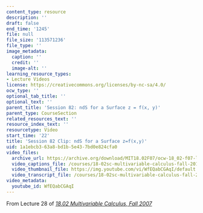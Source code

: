 ```yaml
---
content_type: resource
description: ''
draft: false
end_time: '1245'
file: null
file_size: '113571236'
file_type: ''
image_metadata:
  caption: ''
  credit: ''
  image-alt: ''
learning_resource_types:
- Lecture Videos
license: https://creativecommons.org/licenses/by-nc-sa/4.0/
ocw_type: ''
optional_tab_title: ''
optional_text: ''
parent_title: 'Session 82: ndS for a Surface z = f(x, y)'
parent_type: CourseSection
related_resources_text: ''
resource_index_text: ''
resourcetype: Video
start_time: '22'
title: 'Session 82 Clip: ndS for a Surface z=f(x,y)'
uid: 1a1ebcb3-63a8-bd1b-5e43-7bd0e824cfa0
video_files:
  archive_url: https://archive.org/download/MIT18.02F07/ocw-18_02-f07-lec28_300k.mp4
  video_captions_file: /courses/18-02sc-multivariable-calculus-fall-2010/WfEQabCGAqI_captions.vtt
  video_thumbnail_file: https://img.youtube.com/vi/WfEQabCGAqI/default.jpg
  video_transcript_file: /courses/18-02sc-multivariable-calculus-fall-2010/WfEQabCGAqI_transcript.pdf
video_metadata:
  youtube_id: WfEQabCGAqI
---
```

From Lecture 28 of [_18.02 Multivariable Calculus, Fall 2007_](/courses/18-02-multivariable-calculus-fall-2007/video_galleries/video-lectures)